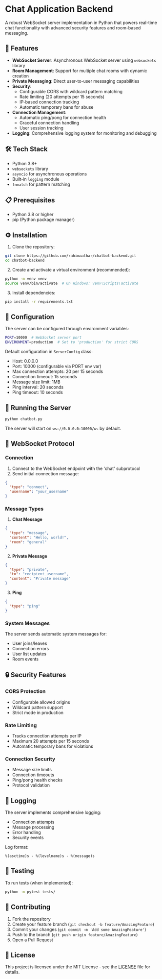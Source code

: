 # Chat Application Backend

A robust WebSocket server implementation in Python that powers real-time chat functionality with advanced security features and room-based messaging.

## 🚀 Features

- **WebSocket Server**: Asynchronous WebSocket server using `websockets` library
- **Room Management**: Support for multiple chat rooms with dynamic creation
- **Private Messaging**: Direct user-to-user messaging capabilities
- **Security**:
  - Configurable CORS with wildcard pattern matching
  - Rate limiting (20 attempts per 15 seconds)
  - IP-based connection tracking
  - Automatic temporary bans for abuse
- **Connection Management**:
  - Automatic ping/pong for connection health
  - Graceful connection handling
  - User session tracking
- **Logging**: Comprehensive logging system for monitoring and debugging

## 🛠️ Tech Stack

- Python 3.8+
- `websockets` library
- `asyncio` for asynchronous operations
- Built-in `logging` module
- `fnmatch` for pattern matching

## 📋 Prerequisites

- Python 3.8 or higher
- pip (Python package manager)

## ⚙️ Installation

1. Clone the repository:
```bash
git clone https://github.com/rahimaathar/chatbot-backend.git
cd chatbot-backend
```

2. Create and activate a virtual environment (recommended):
```bash
python -m venv venv
source venv/bin/activate  # On Windows: venv\Scripts\activate
```

3. Install dependencies:
```bash
pip install -r requirements.txt
```

## 🔧 Configuration

The server can be configured through environment variables:

```bash
PORT=10000  # WebSocket server port
ENVIRONMENT=production  # Set to 'production' for strict CORS
```

Default configuration in `ServerConfig` class:
- Host: 0.0.0.0
- Port: 10000 (configurable via PORT env var)
- Max connection attempts: 20 per 15 seconds
- Connection timeout: 15 seconds
- Message size limit: 1MB
- Ping interval: 20 seconds
- Ping timeout: 10 seconds

## 🚀 Running the Server

```bash
python chatbot.py
```

The server will start on `ws://0.0.0.0:10000/ws` by default.

## 📡 WebSocket Protocol

### Connection

1. Connect to the WebSocket endpoint with the 'chat' subprotocol
2. Send initial connection message:
```json
{
  "type": "connect",
  "username": "your_username"
}
```

### Message Types

1. **Chat Message**
```json
{
  "type": "message",
  "content": "Hello, world!",
  "room": "general"
}
```

2. **Private Message**
```json
{
  "type": "private",
  "to": "recipient_username",
  "content": "Private message"
}
```

3. **Ping**
```json
{
  "type": "ping"
}
```

### System Messages

The server sends automatic system messages for:
- User joins/leaves
- Connection errors
- User list updates
- Room events

## 🔒 Security Features

### CORS Protection
- Configurable allowed origins
- Wildcard pattern support
- Strict mode in production

### Rate Limiting
- Tracks connection attempts per IP
- Maximum 20 attempts per 15 seconds
- Automatic temporary bans for violations

### Connection Security
- Message size limits
- Connection timeouts
- Ping/pong health checks
- Protocol validation

## 📝 Logging

The server implements comprehensive logging:
- Connection attempts
- Message processing
- Error handling
- Security events

Log format:
```
%(asctime)s - %(levelname)s - %(message)s
```

## 🧪 Testing

To run tests (when implemented):
```bash
python -m pytest tests/
```

## 🤝 Contributing

1. Fork the repository
2. Create your feature branch (`git checkout -b feature/AmazingFeature`)
3. Commit your changes (`git commit -m 'Add some AmazingFeature'`)
4. Push to the branch (`git push origin feature/AmazingFeature`)
5. Open a Pull Request

## 📄 License

This project is licensed under the MIT License - see the [LICENSE](../LICENSE) file for details.

